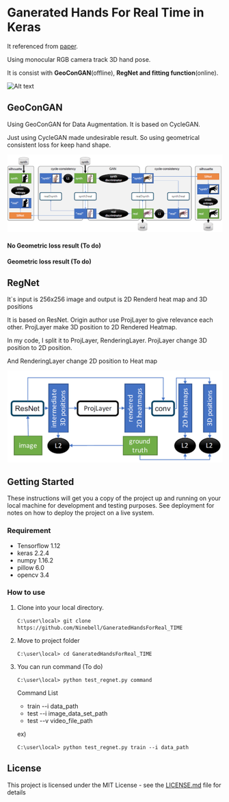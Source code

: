 # Ganerated Hands For Real Time in Keras

It referenced from [paper](https://handtracker.mpi-inf.mpg.de/projects/GANeratedHands/).

Using monocular RGB camera track 3D hand pose.

It is consist with __GeoConGAN__(offline), __RegNet and fitting function__(online). 

![Alt text](https://github.com/Ninebell/GaneratedHandsForReal_TIME/tree/master/image/whole_model.png)  


## GeoConGAN
Using GeoConGAN for Data Augmentation. It is based on CycleGAN.

Just using CycleGAN made undesirable result. So using geometrical consistent loss for keep hand shape.  

![Alt text](./image/GeoCycleGan.png)


#### No Geometric loss result (To do)
#### Geometric loss result (To do)


## RegNet  
It`s input is 256x256 image and output is 2D Renderd heat map and 3D positions

It is based on ResNet. Origin author use ProjLayer to give relevance each other. 
 ProjLayer make 3D position to 2D Rendered Heatmap.  

In my code, I split it to ProjLayer, RenderingLayer. ProjLayer change 3D position to 2D position.  

And RenderingLayer change 2D position to Heat map

![Alt text](./image/regnet_model.png)

## Getting Started

These instructions will get you a copy of the project up and running on your local machine for development and testing purposes. See deployment for notes on how to deploy the project on a live system.

### Requirement 

- Tensorflow 1.12
- keras 2.2.4  
- numpy 1.16.2  
- pillow 6.0
- opencv 3.4
    
### How to use

1. Clone into your local directory.  
    ```
    C:\user\local> git clone https://github.com/Ninebell/GaneratedHandsForReal_TIME
    ```
2. Move to project folder
    ```
    C:\user\local> cd GaneratedHandsForReal_TIME
    ```
3. You can run command (To do)
    ```
    C:\user\local> python test_regnet.py command
    ```
    
    Command List
    - train --i data_path  
    - test --i image_data_set_path 
    - test --v video_file_path
    
    ex)
    ```
    C:\user\local> python test_regnet.py train --i data_path
    ```

## License

This project is licensed under the MIT License - see the [LICENSE.md](LICENSE.md) file for details

